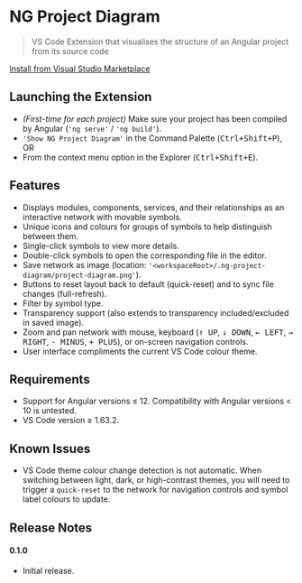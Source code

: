 # NG Project Diagram

> VS Code Extension that visualises the structure of an Angular project from its source code

[Install from Visual Studio Marketplace](https://marketplace.visualstudio.com/items?itemName=zwmurph.ng-project-diagram)

## Launching the Extension

- *(First-time for each project)* Make sure your project has been compiled by Angular (`'ng serve'` / `'ng build'`).
- `'Show NG Project Diagram'` in the Command Palette (<kbd>Ctrl+Shift+P</kbd>), OR
- From the context menu option in the Explorer (<kbd>Ctrl+Shift+E</kbd>).

## Features

- Displays modules, components, services, and their relationships as an interactive network with movable symbols.
- Unique icons and colours for groups of symbols to help distinguish between them.
- Single-click symbols to view more details.
- Double-click symbols to open the corresponding file in the editor.
- Save network as image (location: `'<workspaceRoot>/.ng-project-diagram/project-diagram.png'`).
- Buttons to reset layout back to default (quick-reset) and to sync file changes (full-refresh).
- Filter by symbol type.
- Transparency support (also extends to transparency included/excluded in saved image).
- Zoom and pan network with mouse, keyboard (<kbd>&#8593; UP</kbd>, <kbd>&#8595; DOWN</kbd>, <kbd>&#8592; LEFT</kbd>, <kbd>&#8594; RIGHT</kbd>, <kbd>- MINUS</kbd>, <kbd>+ PLUS</kbd>), or on-screen navigation controls.
- User interface compliments the current VS Code colour theme.

## Requirements

- Support for Angular versions &#8804; 12. Compatibility with Angular versions &lt; 10 is untested.
- VS Code version &#8805; 1.63.2.

## Known Issues

- VS Code theme colour change detection is not automatic. When switching between light, dark, or high-contrast themes, you will need to trigger a `quick-reset` to the network for navigation controls and symbol label colours to update.

## Release Notes

#### 0.1.0
- Initial release.

